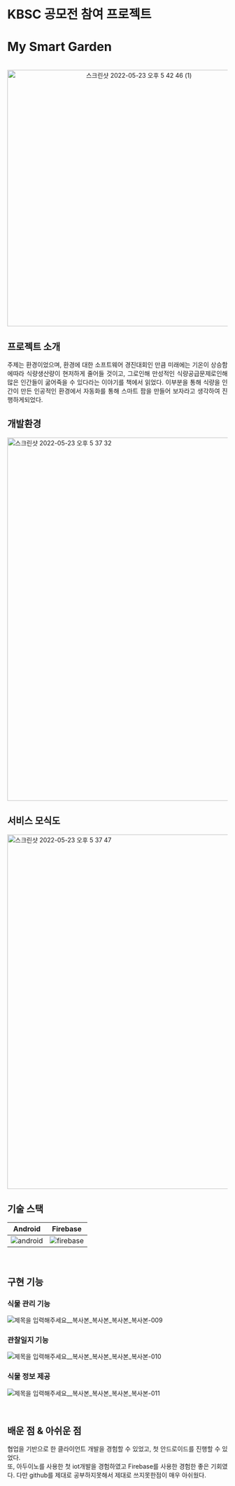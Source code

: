 # KBSC 공모전 참여 프로젝트

# My Smart Garden

<p align="center">
  <br>
  <img width="586" alt="스크린샷 2022-05-23 오후 5 42 46 (1)" src="https://user-images.githubusercontent.com/79272103/189650148-138eca60-30a7-4528-8fcd-e2df08f59eae.png">
  <br>
</p>

## 프로젝트 소개

<p align="justify">
주제는 환경이었으며, 환경에 대한 소프트웨어 경진대회인 만큼 미래에는 기온이 상승함에따라 식량생산량이 현저하게 줄어들 것이고, 그로인해 만성적인 식량공급문제로인해 많은 인간들이 굶어죽을 수 있다라는 이야기를 책에서 읽었다. 이부분을 통해 식량을 인간이 만든 인공적인 환경에서 자동화를 통해 스마트 팜을 만들어 보자라고 생각하여 진행하게되었다.
</p>

## 개발환경
<img width="830" alt="스크린샷 2022-05-23 오후 5 37 32" src="https://user-images.githubusercontent.com/79272103/189650362-936cb855-a52d-430c-b4e1-7c64788bdcd2.png">

## 서비스 모식도
<img width="810" alt="스크린샷 2022-05-23 오후 5 37 47" src="https://user-images.githubusercontent.com/79272103/189650440-6d8d3903-aacd-427f-9641-b08e672a0f29.png">


## 기술 스택

| Android | Firebase |
| :--------: | :--------: |
|     ![android](https://user-images.githubusercontent.com/79272103/189652594-1c8fd1ca-dee1-4607-9c96-eda8d3711b52.svg)|   ![firebase](https://user-images.githubusercontent.com/79272103/189652706-e9e7f7b6-4e7f-4dfe-95f3-cb3cf6564449.svg)  |

<br>

## 구현 기능

### 식물 관리 기능
![제목을 입력해주세요__복사본_복사본_복사본_복사본-009](https://user-images.githubusercontent.com/79272103/189652101-6c9d4b8e-1ab1-4508-b714-0d3646b801a4.png)

### 관찰일지 기능
![제목을 입력해주세요__복사본_복사본_복사본_복사본-010](https://user-images.githubusercontent.com/79272103/189652170-e23310e2-bdbd-4417-8343-0b774c5d1a55.png)

### 식물 정보 제공
![제목을 입력해주세요__복사본_복사본_복사본_복사본-011](https://user-images.githubusercontent.com/79272103/189652217-1f0d547c-3589-48c8-938f-efe46fa8130e.png)

<br>

## 배운 점 & 아쉬운 점

<p align="justify">
협업을 기반으로 한 클라이언트 개발을 경험할 수 있었고, 첫 안드로이드를 진행할 수 있었다.<br/>
또, 아두이노를 사용한 첫 iot개발을 경험하였고 Firebase를 사용한 경험한 좋은 기회였다.
다만 github를 제대로 공부하지못해서 제대로 쓰지못한점이 매우 아쉬웠다.
</p>

<br>

